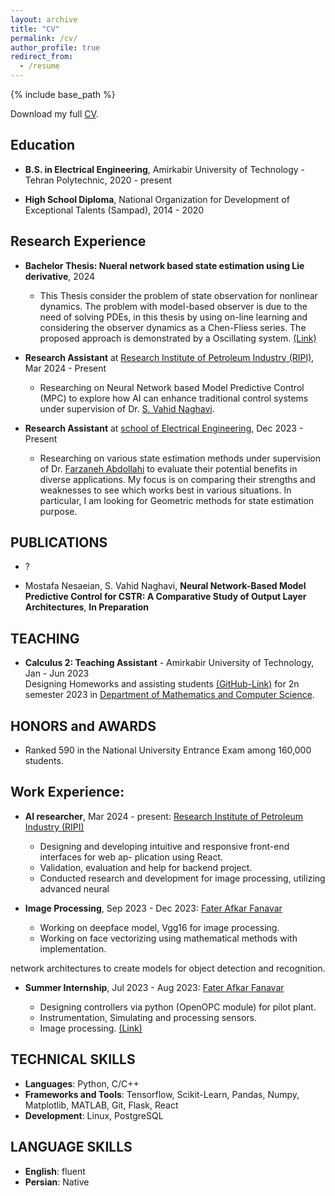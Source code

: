 ```yaml
---
layout: archive
title: "CV"
permalink: /cv/
author_profile: true
redirect_from:
  - /resume
---
```


{% include base_path %}

Download my full [CV](https://github.com/mosi2002/home/files/res.pdf).

## Education

* **B.S. in Electrical Engineering**, Amirkabir University of Technology - Tehran Polytechnic, 2020 - present
  
* **High School Diploma**, National Organization for Development of Exceptional Talents (Sampad), 2014 - 2020
  

## Research Experience

* **Bachelor Thesis: Nueral network based state estimation using Lie derivative**,  2024

    * This Thesis consider the problem of state observation for nonlinear dynamics. The problem with model-based observer is due to the need of solving PDEs, in this thesis by using on-line learning and considering the observer dynamics as a Chen-Fliess series. The proposed approach is demonstrated by a Oscillating system. [(Link)](https://github.com/mosi2002/Bachelor_Thesis)
  

* **Research Assistant** at [Research Institute of Petroleum Industry (RIPI)](https://www.ripi.ir/), Mar 2024 - Present

  * Researching on Neural Network based Model Predictive Control (MPC) to explore how AI can enhance traditional control systems under supervision of Dr. [S. Vahid Naghavi](https://scholar.google.com/citations?user=nmZp2s8AAAAJ&hl=en).

* **Research Assistant** at [school of Electrical Engineering](https://ee.aut.ac.ir/en), Dec 2023 - Present

  * Researching on various state estimation methods under supervision of Dr. [Farzaneh Abdollahi](https://scholar.google.com/citations?user=nmZp2s8AAAAJ&hl=en) to evaluate their potential benefits in diverse applications. My focus is on comparing their strengths and weaknesses to see which works best in various situations. In particular, I am looking for Geometric methods for state estimation purpose.
 


## PUBLICATIONS
* ?

* Mostafa Nesaeian, S. Vahid Naghavi, **Neural Network-Based Model Predictive Control for CSTR: A Comparative Study of Output Layer Architectures**,
**In Preparation**

## TEACHING

* **Calculus 2: Teaching Assistant** - Amirkabir University of Technology, Jan - Jun 2023 <br>
Designing Homeworks and assisting students [(GitHub-Link)](https://github.com/mosi2002/Calculus2) for 2n semester 2023 in [Department of Mathematics and Computer Science](https://math.aut.ac.ir/en).

## HONORS and AWARDS
*  Ranked 590 in the National University Entrance Exam among 160,000 students.


## Work Experience:

* **AI researcher**, Mar 2024 - present: [Research Institute of Petroleum Industry (RIPI)](https://www.ripi.ir)

  * Designing and developing intuitive and responsive front-end interfaces for web ap-
plication using React.
  * Validation, evaluation and help for backend project.
  * Conducted research and development for image processing, utilizing advanced neural

* **Image Processing**, Sep 2023 - Dec 2023: [Fater Afkar Fanavar](https://www.linkedin.com/company/fater-afkar-fanavar/about/)

  * Working on deepface model, Vgg16 for image processing.
  * Working on face vectorizing using mathematical methods with implementation.

network architectures to create models for object detection and recognition.
* **Summer Internship**, Jul 2023 - Aug 2023: [Fater Afkar Fanavar](https://www.linkedin.com/company/fater-afkar-fanavar/about/)

  * Designing controllers via python (OpenOPC module) for pilot plant.
  * Instrumentation, Simulating and processing sensors.
  *  Image processing. [(Link)](https://github.com/mosi2002/Internship)

    
## TECHNICAL SKILLS
* **Languages**: Python, C/C++
* **Frameworks and Tools**: Tensorflow, Scikit-Learn, Pandas, Numpy, Matplotlib, MATLAB, Git, Flask, React
* **Development**: Linux, PostgreSQL


## LANGUAGE SKILLS
* **English**: fluent
* **Persian**: Native 

<!-- Work experience
======
* Summer 2015: Research Assistant
  * Github University
  * Duties included: Tagging issues
  * Supervisor: Professor Git

* Fall 2015: Research Assistant
  * Github University
  * Duties included: Merging pull requests
  * Supervisor: Professor Hub
  
Skills
======
* Skill 1
* Skill 2
  * Sub-skill 2.1
  * Sub-skill 2.2
  * Sub-skill 2.3
* Skill 3

Publications
======
  <ul>{% for post in site.publications %}
    {% include archive-single-cv.html %}
  {% endfor %}</ul>
  
Talks
======
  <ul>{% for post in site.talks %}
    {% include archive-single-talk-cv.html %}
  {% endfor %}</ul>
  
Teaching
======
  <ul>{% for post in site.teaching %}
    {% include archive-single-cv.html %}
  {% endfor %}</ul>
  
Service and leadership
======
* Currently signed in to 43 different slack teams -->
